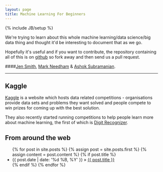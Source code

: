```yaml
---
layout: page
title: Machine Learning For Beginners
---
```

{% include JB/setup %}

We're trying to learn about this whole machine learning/data science/big data thing and thought it'd be interesting to document that as we go. 

Hopefully it's useful and if you want to contribute, the repository containing all of this is on [github](https://github.com/machinenursery/machinenursery.github.com) so fork away and then send us a pull request.

####[Jen Smith](https://twitter.com/jennifersmithco), [Mark Needham](https://twitter.com/markhneedham) & [Ashok Subramanian](https://twitter.com/a5hok).

***

## Kaggle

[Kaggle](http://www.kaggle.com/) is a website which hosts data related competitions - organisations provide data sets and problems they want solved and people compete to win prizes for coming up with the best solution.

They also recently started running competitions to help people learn more about machine learning, the first of which is [Digit Recognizer](http://www.kaggle.com/c/digit-recognizer).

## From around the web
<div class="posts">
		<ul>
  			{% for post in site.posts %}
	  			{% assign post = site.posts.first %}
	  			{% assign content = post.content %}
				{% if post.title %}
				    <li class="home">{{ post.date | date: '%d %B, %Y' }} &raquo; <a href="{{ root_url }}{{ post.url }}">{{ post.title }}</a></li>
				{% endif %}
			{% endfor %}
		</ul>
</div>